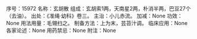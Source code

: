 序号：15972
名称：玄胡散
组成：玄胡索1两，天南星2两，朴消半两，巴豆27个（去油）。
出处：《准绳·幼科》卷三。
主治：小儿赤流。
加减：None
功效：None
用法用量：毛翎扫之。
制备方法：上为末，芸苔汁调。
临床应用：None
各家论述：None
用药禁忌：None
附注：None
